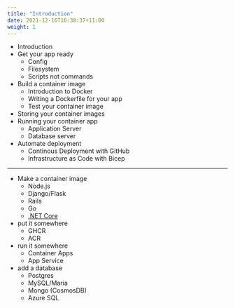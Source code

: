 ```yaml
---
title: "Introduction"
date: 2021-12-16T16:38:37+11:00
weight: 1
---
```


- Introduction
- Get your app ready
  - Config
  - Filesystem
  - Scripts not commands
- Build a container image
  - Introduction to Docker
  - Writing a Dockerfile for your app
  - Test your container image
- Storing your container images
- Running your container app
  - Application Server
  - Database server
- Automate deployment
  - Continous Deployment with GitHub
  - Infrastructure as Code with Bicep

---

- Make a container image
  - Node.js
  - Django/Flask
  - Rails
  - Go
  - [.NET Core](https://docs.microsoft.com/en-us/aspnet/core/host-and-deploy/docker/building-net-docker-images?view=aspnetcore-6.0#run-in-a-linux-container)
- put it somewhere
  - GHCR
  - ACR
- run it somewhere
  - Container Apps
  - App Service
- add a database
  - Postgres
  - MySQL/Maria
  - Mongo (CosmosDB)
  - Azure SQL
